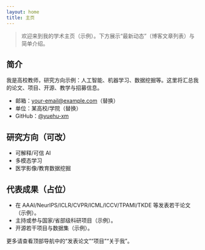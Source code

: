 ```yaml
---
layout: home
title: 主页
---
```


> 欢迎来到我的学术主页（示例）。下方展示“最新动态”（博客文章列表）与简单介绍。

## 简介
我是高校教师，研究方向示例：人工智能、机器学习、数据挖掘等。这里将汇总我的论文、项目、开源、教学与招募信息。

- 邮箱：your-email@example.com（替换）
- 单位：某高校/学院（替换）
- GitHub：[@yuehu-xm](https://github.com/yuehu-xm)

## 研究方向（可改）
- 可解释/可信 AI
- 多模态学习
- 医学影像/教育数据挖掘

## 代表成果（占位）
- 在 AAAI/NeurIPS/ICLR/CVPR/ICML/ICCV/TPAMI/TKDE 等发表若干论文（示例）。
- 主持或参与国家/省部级科研项目（示例）。
- 开源若干项目与数据集（示例）。

更多请查看顶部导航中的“发表论文”“项目”“关于我”。

